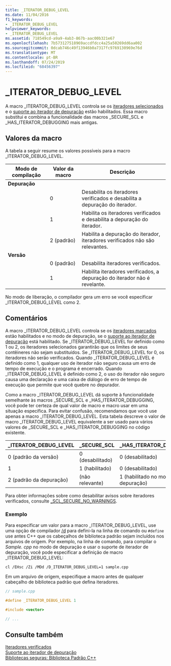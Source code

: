 ```yaml
---
title: _ITERATOR_DEBUG_LEVEL
ms.date: 11/04/2016
f1_keywords:
- _ITERATOR_DEBUG_LEVEL
helpviewer_keywords:
- _ITERATOR_DEBUG_LEVEL
ms.assetid: 718549cd-a9a9-4ab3-867b-aac00b321e67
ms.openlocfilehash: 7b573127518969accdfdcc4a25a50269dd6aa002
ms.sourcegitcommit: 0dcab746c49f13946b0a7317fc9769130969e76d
ms.translationtype: MT
ms.contentlocale: pt-BR
ms.lasthandoff: 07/24/2019
ms.locfileid: "68456397"
---
```

# <a name="iteratordebuglevel"></a>_ITERATOR_DEBUG_LEVEL

A macro _ITERATOR_DEBUG_LEVEL controla se os [iteradores selecionados](../standard-library/checked-iterators.md) e o [suporte ao iterador de depuração](../standard-library/debug-iterator-support.md) estão habilitados. Essa macro substitui e combina a funcionalidade das macros _SECURE_SCL e _HAS_ITERATOR_DEBUGGING mais antigas.

## <a name="macro-values"></a>Valores da macro

A tabela a seguir resume os valores possíveis para a macro _ITERATOR_DEBUG_LEVEL.

|Modo de compilação|Valor da macro|Descrição|
|----------------------|----------------|-----------------|
|**Depuração**|||
||0|Desabilita os iteradores verificados e desabilita a depuração do iterador.|
||1|Habilita os iteradores verificados e desabilita a depuração do iterador.|
||2 (padrão)|Habilita a depuração do iterador, iteradores verificados não são relevantes.|
|**Versão**|||
||0 (padrão)|Desabilita iteradores verificados.|
||1|Habilita iteradores verificados, a depuração do iterador não é revelante.|

No modo de liberação, o compilador gera um erro se você especificar _ITERATOR_DEBUG_LEVEL como 2.

## <a name="remarks"></a>Comentários

A macro _ITERATOR_DEBUG_LEVEL controla se os [iteradores marcados](../standard-library/checked-iterators.md) estão habilitados e no modo de depuração, se o [suporte ao iterador de depuração](../standard-library/debug-iterator-support.md) está habilitado. Se _ITERATOR_DEBUG_LEVEL for definido como 1 ou 2, os iteradores selecionados garantirão que os limites de seus contêineres não sejam substituídos. Se _ITERATOR_DEBUG_LEVEL for 0, os iteradores não serão verificados. Quando _ITERATOR_DEBUG_LEVEL é definido como 1, qualquer uso de iterador não seguro causa um erro de tempo de execução e o programa é encerrado. Quando _ITERATOR_DEBUG_LEVEL é definido como 2, o uso do iterador não seguro causa uma declaração e uma caixa de diálogo de erro de tempo de execução que permite que você quebre no depurador.

Como a macro _ITERATOR_DEBUG_LEVEL dá suporte à funcionalidade semelhante às macros _SECURE_SCL e _HAS_ITERATOR_DEBUGGING, você pode ter certeza de qual valor de macro e macro usar em uma situação específica. Para evitar confusão, recomendamos que você use apenas a macro _ITERATOR_DEBUG_LEVEL. Esta tabela descreve o valor de macro _ITERATOR_DEBUG_LEVEL equivalente a ser usado para vários valores de _SECURE_SCL e _HAS_ITERATOR_DEBUGGING no código existente.

|**_ITERATOR_DEBUG_LEVEL** |**_SECURE_SCL** |**_HAS_ITERATOR_DEBUGGING**|
|---|---|---|
|0 (padrão da versão)|0 (desabilitado)|0 (desabilitado)|
|1|1 (habilitado)|0 (desabilitado)|
|2 (padrão da depuração)|(não relevante)|1 (habilitado no modo de depuração)|

Para obter informações sobre como desabilitar avisos sobre iteradores verificados, consulte [_SCL_SECURE_NO_WARNINGS](../standard-library/scl-secure-no-warnings.md).

### <a name="example"></a>Exemplo

Para especificar um valor para a macro _ITERATOR_DEBUG_LEVEL, use uma opção de compilador [/d](../build/reference/d-preprocessor-definitions.md) para defini-la na linha de comando ou `#define` use antes C++ que os cabeçalhos de biblioteca padrão sejam incluídos nos arquivos de origem. Por exemplo, na linha de comando, para compilar o *Sample. cpp* no modo de depuração e usar o suporte de iterador de depuração, você pode especificar a definição de macro _ITERATOR_DEBUG_LEVEL:

`cl /EHsc /Zi /MDd /D_ITERATOR_DEBUG_LEVEL=1 sample.cpp`

Em um arquivo de origem, especifique a macro antes de qualquer cabeçalho de biblioteca padrão que defina iteradores.

```cpp
// sample.cpp

#define _ITERATOR_DEBUG_LEVEL 1

#include <vector>

// ...
```

## <a name="see-also"></a>Consulte também

[Iteradores verificados](../standard-library/checked-iterators.md)\
[Suporte ao iterador de depuração](../standard-library/debug-iterator-support.md)\
[Bibliotecas seguras: Biblioteca Padrão C++](../standard-library/safe-libraries-cpp-standard-library.md)
